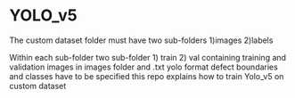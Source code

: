 # YOLO_v5
The custom dataset folder must have two sub-folders 1)images 2)labels

Within each sub-folder two sub-folder 1) train 2) val containing training and validation images in images folder and .txt yolo format defect boundaries and classes have to be specified
this repo explains how to train Yolo_v5 on custom dataset 
